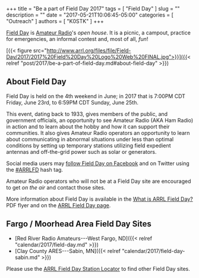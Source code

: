 +++
title = "Be a part of Field Day 2017"
tags = [ "Field Day" ]
slug = ""
description = ""
date = "2017-05-21T10:06:45-05:00"
categories = [ "Outreach" ]
authors = [ "K0STK" ]
+++

[Field Day](http://www.arrl.org/field-day) is [Amateur
Radio](http://www.arrl.org/what-is-ham-radio)'s *open house*.
It is a picnic, a campout, practice for emergencies, an informal contest and,
most of all, *fun*!

[{{< figure src="http://www.arrl.org/files/file/Field-Day/2017/2017%20Field%20Day%20Logo%20Web%20FINAL.jpg">}}]({{< relref "post/2017/be-a-part-of-field-day.md#about-field-day" >}})

<!--more-->
## About Field Day

Field Day is held on the 4th weekend in June; in 2017 that
is 7:00PM CDT Friday, June 23rd, to 6:59PM CDT Sunday, June 25th. 

This event, dating back to 1933, gives members of the public, and
government officials, an opportunity to see Amateur Radio (AKA Ham
Radio) in action and to learn about the hobby and how it can support
their communities. It also gives Amateur Radio operators an opportunity
to learn about communicating in abnormal situations under less than
optimal conditions by setting up temporary stations utilizing field
expedient antennas and off-the-grid power such as solar or generators.

Social media users may
[follow Field Day on Facebook](https://www.facebook.com/events/1753742661610196/?acontext=%7B%22source%22%3A5%2C%22page_id_source%22%3A20069212407%2C%22action_history%22%3A%5B%7B%22surface%22%3A%22page%22%2C%22mechanism%22%3A%22main_list%22%2C%22extra_data%22%3A%22%7B%5C%22page_id%5C%22%3A20069212407%2C%5C%22tour_id%5C%22%3Anull%7D%22%7D%5D%2C%22has_source%22%3Atrue%7D) and on Twitter using the
[#ARRLFD](https://twitter.com/search?q=%23arrlfd&src=typd) hash tag. 

Amateur Radio operators who will not be at a Field Day site are
encouraged to get *on the air* and contact those sites.

More information about Field Day is available in the
[What is ARRL Field Day?](http://www.arrl.org/files/file/Field-Day/2017/6-2017%20FD%20Flier1.pdf)
PDF flyer and on the [ARRL Field Day page](http://www.arrl.org/field-day).

## Fargo / Moorhead Area Field Day Sites

* [Red River Radio Amateurs---West Fargo, ND]({{< relref "calendar/2017/field-day.md" >}})
* [Clay County ARES---Sabin, MN]({{< relref "calendar/2017/field-day-sabin.md" >}})

Please use the
[ARRL Field Day Station Locator](http://www.arrl.org/field-day-locator)
to find other Field Day sites.

